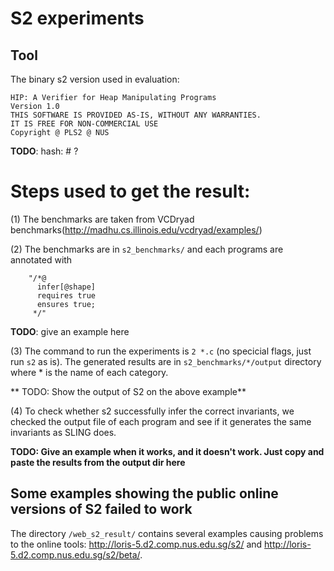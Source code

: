 # S2 experiments

## Tool 
The binary s2 version used in evaluation:
```
HIP: A Verifier for Heap Manipulating Programs
Version 1.0
THIS SOFTWARE IS PROVIDED AS-IS, WITHOUT ANY WARRANTIES.
IT IS FREE FOR NON-COMMERCIAL USE
Copyright @ PLS2 @ NUS
```
**TODO**: hash: # ?  


# Steps used to get the result:
  (1) The benchmarks are taken from VCDryad benchmarks(http://madhu.cs.illinois.edu/vcdryad/examples/)
  
  (2) The benchmarks are in `s2_benchmarks/` and each programs are annotated with
  ```
      "/*@
        infer[@shape]
        requires true
        ensures true;
       */"
  ```
  **TODO**: give an example here
  
  (3) The command to run the experiments is `2 *.c` (no specicial flags, just run `s2` as is). The generated results are in `s2_benchmarks/*/output` directory where * is the name of each category.
  
  ** TODO:  Show the output of S2 on the above example**

  (4) To check whether s2 successfully infer the correct invariants, we checked the output file of each program and see if it generates the same invariants as SLING does.

**TODO:  Give an example when it works, and it doesn't work.  Just copy and paste the results from the output dir here**


## Some examples showing the public online versions of S2 failed to work

The directory `/web_s2_result/` contains several examples causing problems to the online tools:  http://loris-5.d2.comp.nus.edu.sg/s2/ and http://loris-5.d2.comp.nus.edu.sg/s2/beta/.  
